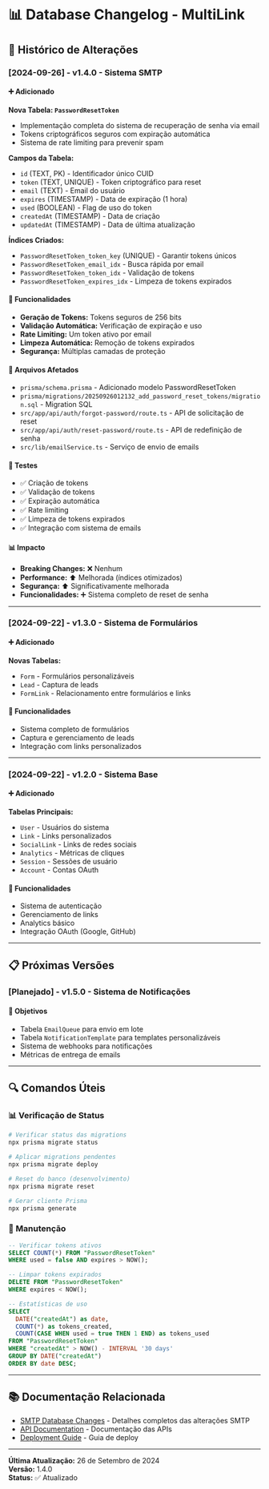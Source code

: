 # 📊 Database Changelog - MultiLink

## 🔄 Histórico de Alterações

### [2024-09-26] - v1.4.0 - Sistema SMTP

#### ➕ Adicionado

**Nova Tabela: `PasswordResetToken`**
- Implementação completa do sistema de recuperação de senha via email
- Tokens criptográficos seguros com expiração automática
- Sistema de rate limiting para prevenir spam

**Campos da Tabela:**
- `id` (TEXT, PK) - Identificador único CUID
- `token` (TEXT, UNIQUE) - Token criptográfico para reset
- `email` (TEXT) - Email do usuário
- `expires` (TIMESTAMP) - Data de expiração (1 hora)
- `used` (BOOLEAN) - Flag de uso do token
- `createdAt` (TIMESTAMP) - Data de criação
- `updatedAt` (TIMESTAMP) - Data de última atualização

**Índices Criados:**
- `PasswordResetToken_token_key` (UNIQUE) - Garantir tokens únicos
- `PasswordResetToken_email_idx` - Busca rápida por email
- `PasswordResetToken_token_idx` - Validação de tokens
- `PasswordResetToken_expires_idx` - Limpeza de tokens expirados

#### 🔧 Funcionalidades

- **Geração de Tokens:** Tokens seguros de 256 bits
- **Validação Automática:** Verificação de expiração e uso
- **Rate Limiting:** Um token ativo por email
- **Limpeza Automática:** Remoção de tokens expirados
- **Segurança:** Múltiplas camadas de proteção

#### 📁 Arquivos Afetados

- `prisma/schema.prisma` - Adicionado modelo PasswordResetToken
- `prisma/migrations/20250926012132_add_password_reset_tokens/migration.sql` - Migration SQL
- `src/app/api/auth/forgot-password/route.ts` - API de solicitação de reset
- `src/app/api/auth/reset-password/route.ts` - API de redefinição de senha
- `src/lib/emailService.ts` - Serviço de envio de emails

#### 🧪 Testes

- ✅ Criação de tokens
- ✅ Validação de tokens
- ✅ Expiração automática
- ✅ Rate limiting
- ✅ Limpeza de tokens expirados
- ✅ Integração com sistema de emails

#### 📊 Impacto

- **Breaking Changes:** ❌ Nenhum
- **Performance:** ⬆️ Melhorada (índices otimizados)
- **Segurança:** ⬆️ Significativamente melhorada
- **Funcionalidades:** ➕ Sistema completo de reset de senha

---

### [2024-09-22] - v1.3.0 - Sistema de Formulários

#### ➕ Adicionado

**Novas Tabelas:**
- `Form` - Formulários personalizáveis
- `Lead` - Captura de leads
- `FormLink` - Relacionamento entre formulários e links

#### 🔧 Funcionalidades

- Sistema completo de formulários
- Captura e gerenciamento de leads
- Integração com links personalizados

---

### [2024-09-22] - v1.2.0 - Sistema Base

#### ➕ Adicionado

**Tabelas Principais:**
- `User` - Usuários do sistema
- `Link` - Links personalizados
- `SocialLink` - Links de redes sociais
- `Analytics` - Métricas de cliques
- `Session` - Sessões de usuário
- `Account` - Contas OAuth

#### 🔧 Funcionalidades

- Sistema de autenticação
- Gerenciamento de links
- Analytics básico
- Integração OAuth (Google, GitHub)

---

## 📋 Próximas Versões

### [Planejado] - v1.5.0 - Sistema de Notificações

#### 🎯 Objetivos

- Tabela `EmailQueue` para envio em lote
- Tabela `NotificationTemplate` para templates personalizáveis
- Sistema de webhooks para notificações
- Métricas de entrega de emails

---

## 🔍 Comandos Úteis

### 📊 Verificação de Status

```bash
# Verificar status das migrations
npx prisma migrate status

# Aplicar migrations pendentes
npx prisma migrate deploy

# Reset do banco (desenvolvimento)
npx prisma migrate reset

# Gerar cliente Prisma
npx prisma generate
```

### 🧹 Manutenção

```sql
-- Verificar tokens ativos
SELECT COUNT(*) FROM "PasswordResetToken" 
WHERE used = false AND expires > NOW();

-- Limpar tokens expirados
DELETE FROM "PasswordResetToken" 
WHERE expires < NOW();

-- Estatísticas de uso
SELECT 
  DATE("createdAt") as date,
  COUNT(*) as tokens_created,
  COUNT(CASE WHEN used = true THEN 1 END) as tokens_used
FROM "PasswordResetToken" 
WHERE "createdAt" > NOW() - INTERVAL '30 days'
GROUP BY DATE("createdAt")
ORDER BY date DESC;
```

---

## 📚 Documentação Relacionada

- [SMTP Database Changes](./SMTP_DATABASE_CHANGES.md) - Detalhes completos das alterações SMTP
- [API Documentation](../README.md) - Documentação das APIs
- [Deployment Guide](./DEPLOY.md) - Guia de deploy

---

**Última Atualização:** 26 de Setembro de 2024  
**Versão:** 1.4.0  
**Status:** ✅ Atualizado
